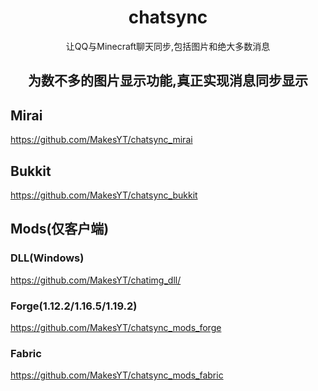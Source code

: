 
<div align="center">

# chatsync

让QQ与Minecraft聊天同步,包括图片和绝大多数消息

</div>
<div align="center">

 ## 为数不多的图片显示功能,真正实现消息同步显示

</div>

## Mirai
https://github.com/MakesYT/chatsync_mirai

## Bukkit
https://github.com/MakesYT/chatsync_bukkit

## Mods(仅客户端)
### DLL(Windows)
https://github.com/MakesYT/chatimg_dll/
### Forge(1.12.2/1.16.5/1.19.2)
https://github.com/MakesYT/chatsync_mods_forge
### Fabric
https://github.com/MakesYT/chatsync_mods_fabric
